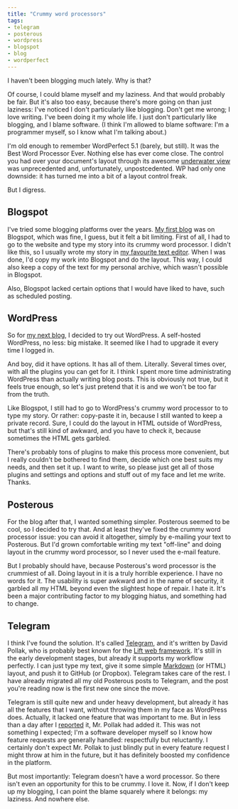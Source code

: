 ```yaml
---
title: "Crummy word processors"
tags:
- telegram
- posterous
- wordpress
- blogspot
- blog
- wordperfect
---
```

I haven't been blogging much lately. Why is that?

Of course, I could blame myself and my laziness. And that would probably be fair. But it's also too easy, because there's more going on than just laziness: I've noticed I don't particularly like blogging. Don't get me wrong; I love writing. I've been doing it my whole life. I just don't particularly like blogging, and I blame software. (I think I'm allowed to blame software: I'm a programmer myself, so I know what I'm talking about.)

I'm old enough to remember WordPerfect 5.1 (barely, but still). It was the Best Word Processor Ever. Nothing else has ever come close. The control you had over your document's layout through its awesome [underwater view](http://en.wikipedia.org/wiki/WordPerfect#Reveal_codes) was unprecedented and, unfortunately, unpostcedented. WP had only one downside: it has turned me into a bit of a layout control freak.

But I digress.

Blogspot
--------

I've tried some blogging platforms over the years. [My first blog](http://jqnouzens.blogspot.nl/) was on Blogspot, which was fine, I guess, but it felt a bit limiting. First of all, I had to go to the website and type my story into its crummy word processor. I didn't like this, so I usually wrote my story in [my favourite text editor](http://www.vim.org). When I was done, I'd copy my work into Blogspot and do the layout. This way, I could also keep a copy of the text for my personal archive, which wasn't possible in Blogspot.

Also, Blogspot lacked certain options that I would have liked to have, such as scheduled posting.

WordPress
---------

So for [my next blog](http://www.jqno.nl/briefenleed/), I decided to try out WordPress. A self-hosted WordPress, no less: big mistake. It seemed like I had to upgrade it every time I logged in.

And boy, did it have options. It has all of them. Literally. Several times over, with all the plugins you can get for it. I think I spent more time administrating WordPress than actually writing blog posts. This is obviously not true, but it feels true enough, so let's just pretend that it is and we won't be too far from the truth.

Like Blogspot, I still had to go to WordPress's crummy word processor to to type my story. Or rather: copy-paste it in, because I still wanted to keep a private record. Sure, I could do the layout in HTML outside of WordPress, but that's still kind of awkward, and you have to check it, because sometimes the HTML gets garbled.

There's probably tons of plugins to make this process more convenient, but I really couldn't be bothered to find them, decide which one best suits my needs, and then set it up. I want to write, so please just get all of those plugins and settings and options and stuff out of my face and let me write. Thanks.

Posterous
---------

For the blog after that, I wanted something simpler. Posterous seemed to be cool, so I decided to try that. And at least they've fixed the crummy word processor issue: you can avoid it altogether, simply by e-mailing your text to Posterous. But I'd grown comfortable writing my text "off-line" and doing layout in the crummy word processor, so I never used the e-mail feature.

But I probably should have, because Posterous's word processor is the crummiest of all. Doing layout in it is a truly horrible experience. I have no words for it. The usability is super awkward and in the name of security, it garbled all my HTML beyond even the slightest hope of repair. I hate it. It's been a major contributing factor to my blogging hiatus, and something had to change.

Telegram
--------

I think I've found the solution. It's called [Telegram](https://telegr.am), and it's written by David Pollak, who is probably best known for the [Lift web framework](http://liftweb.net/). It's still in the early development stages, but already it supports my workflow perfectly. I can just type my text, give it some simple [Markdown](http://en.wikipedia.org/wiki/Markdown) (or HTML) layout, and push it to GitHub (or Dropbox). Telegram takes care of the rest. I have already migrated all my old Posterous posts to Telegram, and the post you're reading now is the first new one since the move.

Telegram is still quite new and under heavy development, but already it has all the features that I want, without throwing them in my face as WordPress does. Actually, it lacked one feature that was important to me. But in less than a day after I [reported](https://getsatisfaction.com/telegram/topics/add_a_feedburner_rss_feed) it, Mr. Pollak had added it. This was not something I expected; I'm a software developer myself so I know how feature requests are generally handled: respectfully but reluctantly. I certainly don't expect Mr. Pollak to just blindly put in every feature request I might throw at him in the future, but it has definitely boosted my confidence in the platform.

But most importantly: Telegram doesn't have a word processor. So there isn't even an opportunity for this to be crummy. I love it. Now, if I don't keep up my blogging, I can point the blame squarely where it belongs: my laziness. And nowhere else.
